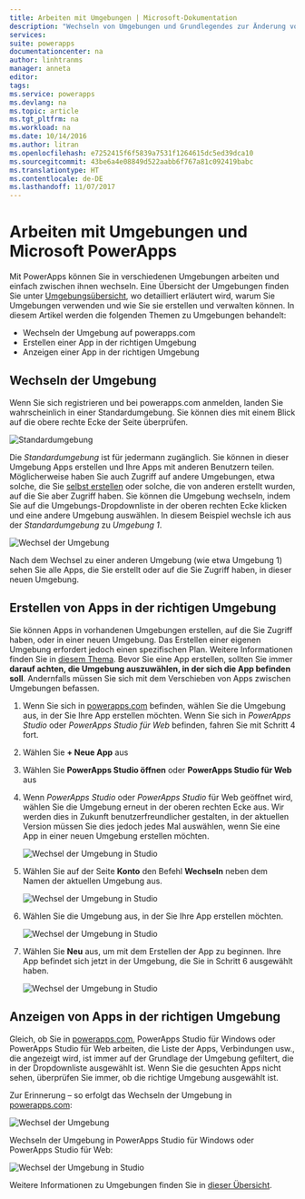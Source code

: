 ```yaml
---
title: Arbeiten mit Umgebungen | Microsoft-Dokumentation
description: "Wechseln von Umgebungen und Grundlegendes zur Änderung von Inhalten auf Seiten."
services: 
suite: powerapps
documentationcenter: na
author: linhtranms
manager: anneta
editor: 
tags: 
ms.service: powerapps
ms.devlang: na
ms.topic: article
ms.tgt_pltfrm: na
ms.workload: na
ms.date: 10/14/2016
ms.author: litran
ms.openlocfilehash: e7252415f6f5839a7531f1264615dc5ed39dca10
ms.sourcegitcommit: 43be6a4e08849d522aabb6f767a81c092419babc
ms.translationtype: HT
ms.contentlocale: de-DE
ms.lasthandoff: 11/07/2017
---
```

# <a name="working-with-environments-and-microsoft-powerapps"></a>Arbeiten mit Umgebungen und Microsoft PowerApps
Mit PowerApps können Sie in verschiedenen Umgebungen arbeiten und einfach zwischen ihnen wechseln. Eine Übersicht der Umgebungen finden Sie unter [Umgebungsübersicht](environments-overview.md), wo detailliert erläutert wird, warum Sie Umgebungen verwenden und wie Sie sie erstellen und verwalten können. In diesem Artikel werden die folgenden Themen zu Umgebungen behandelt:

* Wechseln der Umgebung auf powerapps.com
* Erstellen einer App in der richtigen Umgebung
* Anzeigen einer App in der richtigen Umgebung

## <a name="switch-the-environment"></a>Wechseln der Umgebung
Wenn Sie sich registrieren und bei powerapps.com anmelden, landen Sie wahrscheinlich in einer Standardumgebung. Sie können dies mit einem Blick auf die obere rechte Ecke der Seite überprüfen.

![Standardumgebung](./media/working-with-environments/env-dropdown.png)

Die *Standardumgebung* ist für jedermann zugänglich. Sie können in dieser Umgebung Apps erstellen und Ihre Apps mit anderen Benutzern teilen. Möglicherweise haben Sie auch Zugriff auf andere Umgebungen, etwa solche, die Sie [selbst erstellen](environments-administration.md) oder solche, die von anderen erstellt wurden, auf die Sie aber Zugriff haben. Sie können die Umgebung wechseln, indem Sie auf die Umgebungs-Dropdownliste in der oberen rechten Ecke klicken und eine andere Umgebung auswählen. In diesem Beispiel wechsle ich aus der *Standardumgebung* zu *Umgebung 1*.

![Wechsel der Umgebung](./media/working-with-environments/switch-env.png)

Nach dem Wechsel zu einer anderen Umgebung (wie etwa Umgebung 1) sehen Sie alle Apps, die Sie erstellt oder auf die Sie Zugriff haben, in dieser neuen Umgebung.

## <a name="create-apps-in-the-right-environment"></a>Erstellen von Apps in der richtigen Umgebung
Sie können Apps in vorhandenen Umgebungen erstellen, auf die Sie Zugriff haben, oder in einer neuen Umgebung. Das Erstellen einer eigenen Umgebung erfordert jedoch einen spezifischen Plan. Weitere Informationen finden Sie in [diesem Thema](pricing-billing-skus.md). Bevor Sie eine App erstellen, sollten Sie immer **darauf achten, die Umgebung auszuwählen, in der sich die App befinden soll**. Andernfalls müssen Sie sich mit dem Verschieben von Apps zwischen Umgebungen befassen.

1. Wenn Sie sich in [powerapps.com](http://web.powerapps.com) befinden, wählen Sie die Umgebung aus, in der Sie Ihre App erstellen möchten. Wenn Sie sich in *PowerApps Studio* oder *PowerApps Studio für Web* befinden, fahren Sie mit Schritt 4 fort.
2. Wählen Sie **+ Neue App** aus
3. Wählen Sie **PowerApps Studio öffnen** oder **PowerApps Studio für Web** aus
4. Wenn *PowerApps Studio* oder *PowerApps Studio* für Web geöffnet wird, wählen Sie die Umgebung erneut in der oberen rechten Ecke aus. Wir werden dies in Zukunft benutzerfreundlicher gestalten, in der aktuellen Version müssen Sie dies jedoch jedes Mal auswählen, wenn Sie eine App in einer neuen Umgebung erstellen möchten.
   
   ![Wechsel der Umgebung in Studio](./media/working-with-environments/studio-switch-env.PNG)
5. Wählen Sie auf der Seite **Konto** den Befehl **Wechseln** neben dem Namen der aktuellen Umgebung aus.
   
   ![Wechsel der Umgebung in Studio](./media/working-with-environments/studio-env-dropdown.PNG)
6. Wählen Sie die Umgebung aus, in der Sie Ihre App erstellen möchten.
   
   ![Wechsel der Umgebung in Studio](./media/working-with-environments/studio-env-dropdown2.PNG)
7. Wählen Sie **Neu** aus, um mit dem Erstellen der App zu beginnen. Ihre App befindet sich jetzt in der Umgebung, die Sie in Schritt 6 ausgewählt haben.
   
   ![Wechsel der Umgebung in Studio](./media/working-with-environments/new-app.PNG)

## <a name="view-apps-in-the-right-environment"></a>Anzeigen von Apps in der richtigen Umgebung
Gleich, ob Sie in [powerapps.com](http://web.powerapps.com), PowerApps Studio für Windows oder PowerApps Studio für Web arbeiten, die Liste der Apps, Verbindungen usw., die angezeigt wird, ist immer auf der Grundlage der Umgebung gefiltert, die in der Dropdownliste ausgewählt ist. Wenn Sie die gesuchten Apps nicht sehen, überprüfen Sie immer, ob die richtige Umgebung ausgewählt ist.

Zur Erinnerung – so erfolgt das Wechseln der Umgebung in [powerapps.com](http://web.powerapps.com):

![Wechsel der Umgebung](./media/working-with-environments/switch-env.png)

Wechseln der Umgebung in PowerApps Studio für Windows oder PowerApps Studio für Web:

  ![Wechsel der Umgebung in Studio](./media/working-with-environments/studio-switch-env.PNG)

Weitere Informationen zu Umgebungen finden Sie in [dieser Übersicht](environments-overview.md).

